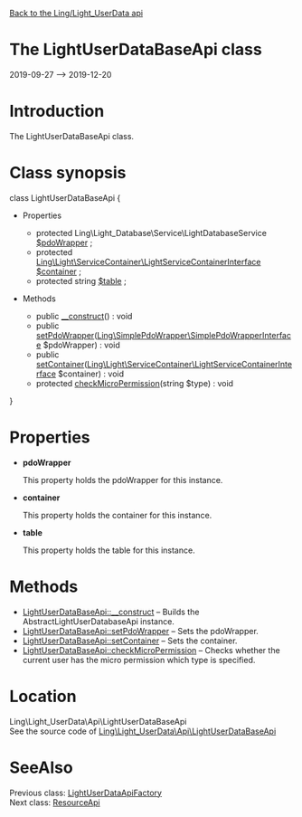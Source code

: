 [Back to the Ling/Light_UserData api](https://github.com/lingtalfi/Light_UserData/blob/master/doc/api/Ling/Light_UserData.md)



The LightUserDataBaseApi class
================
2019-09-27 --> 2019-12-20






Introduction
============

The LightUserDataBaseApi class.



Class synopsis
==============


class <span class="pl-k">LightUserDataBaseApi</span>  {

- Properties
    - protected Ling\Light_Database\Service\LightDatabaseService [$pdoWrapper](#property-pdoWrapper) ;
    - protected [Ling\Light\ServiceContainer\LightServiceContainerInterface](https://github.com/lingtalfi/Light/blob/master/doc/api/Ling/Light/ServiceContainer/LightServiceContainerInterface.md) [$container](#property-container) ;
    - protected string [$table](#property-table) ;

- Methods
    - public [__construct](https://github.com/lingtalfi/Light_UserData/blob/master/doc/api/Ling/Light_UserData/Api/LightUserDataBaseApi/__construct.md)() : void
    - public [setPdoWrapper](https://github.com/lingtalfi/Light_UserData/blob/master/doc/api/Ling/Light_UserData/Api/LightUserDataBaseApi/setPdoWrapper.md)([Ling\SimplePdoWrapper\SimplePdoWrapperInterface](https://github.com/lingtalfi/SimplePdoWrapper/blob/master/doc/api/Ling/SimplePdoWrapper/SimplePdoWrapperInterface.md) $pdoWrapper) : void
    - public [setContainer](https://github.com/lingtalfi/Light_UserData/blob/master/doc/api/Ling/Light_UserData/Api/LightUserDataBaseApi/setContainer.md)([Ling\Light\ServiceContainer\LightServiceContainerInterface](https://github.com/lingtalfi/Light/blob/master/doc/api/Ling/Light/ServiceContainer/LightServiceContainerInterface.md) $container) : void
    - protected [checkMicroPermission](https://github.com/lingtalfi/Light_UserData/blob/master/doc/api/Ling/Light_UserData/Api/LightUserDataBaseApi/checkMicroPermission.md)(string $type) : void

}




Properties
=============

- <span id="property-pdoWrapper"><b>pdoWrapper</b></span>

    This property holds the pdoWrapper for this instance.
    
    

- <span id="property-container"><b>container</b></span>

    This property holds the container for this instance.
    
    

- <span id="property-table"><b>table</b></span>

    This property holds the table for this instance.
    
    



Methods
==============

- [LightUserDataBaseApi::__construct](https://github.com/lingtalfi/Light_UserData/blob/master/doc/api/Ling/Light_UserData/Api/LightUserDataBaseApi/__construct.md) &ndash; Builds the AbstractLightUserDatabaseApi instance.
- [LightUserDataBaseApi::setPdoWrapper](https://github.com/lingtalfi/Light_UserData/blob/master/doc/api/Ling/Light_UserData/Api/LightUserDataBaseApi/setPdoWrapper.md) &ndash; Sets the pdoWrapper.
- [LightUserDataBaseApi::setContainer](https://github.com/lingtalfi/Light_UserData/blob/master/doc/api/Ling/Light_UserData/Api/LightUserDataBaseApi/setContainer.md) &ndash; Sets the container.
- [LightUserDataBaseApi::checkMicroPermission](https://github.com/lingtalfi/Light_UserData/blob/master/doc/api/Ling/Light_UserData/Api/LightUserDataBaseApi/checkMicroPermission.md) &ndash; Checks whether the current user has the micro permission which type is specified.





Location
=============
Ling\Light_UserData\Api\LightUserDataBaseApi<br>
See the source code of [Ling\Light_UserData\Api\LightUserDataBaseApi](https://github.com/lingtalfi/Light_UserData/blob/master/Api/LightUserDataBaseApi.php)



SeeAlso
==============
Previous class: [LightUserDataApiFactory](https://github.com/lingtalfi/Light_UserData/blob/master/doc/api/Ling/Light_UserData/Api/LightUserDataApiFactory.md)<br>Next class: [ResourceApi](https://github.com/lingtalfi/Light_UserData/blob/master/doc/api/Ling/Light_UserData/Api/ResourceApi.md)<br>
